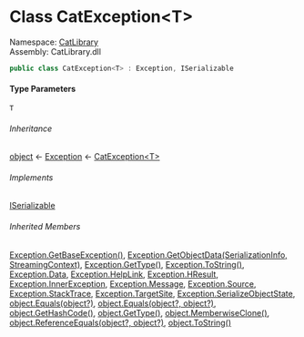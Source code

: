 ﻿# Class CatException<T\>

Namespace: [CatLibrary](CatLibrary\.md)  
Assembly: CatLibrary\.dll

```csharp
public class CatException<T> : Exception, ISerializable
```

#### Type Parameters

`T` 

###### Inheritance

[object](https://learn\.microsoft\.com/dotnet/api/system\.object) ← 
[Exception](https://learn\.microsoft\.com/dotnet/api/system\.exception) ← 
[CatException<T\>](CatLibrary\.CatException\-1\.md)

###### Implements

[ISerializable](https://learn\.microsoft\.com/dotnet/api/system\.runtime\.serialization\.iserializable)

###### Inherited Members

[Exception\.GetBaseException\(\)](https://learn\.microsoft\.com/dotnet/api/system\.exception\.getbaseexception), 
[Exception\.GetObjectData\(SerializationInfo, StreamingContext\)](https://learn\.microsoft\.com/dotnet/api/system\.exception\.getobjectdata), 
[Exception\.GetType\(\)](https://learn\.microsoft\.com/dotnet/api/system\.exception\.gettype), 
[Exception\.ToString\(\)](https://learn\.microsoft\.com/dotnet/api/system\.exception\.tostring), 
[Exception\.Data](https://learn\.microsoft\.com/dotnet/api/system\.exception\.data), 
[Exception\.HelpLink](https://learn\.microsoft\.com/dotnet/api/system\.exception\.helplink), 
[Exception\.HResult](https://learn\.microsoft\.com/dotnet/api/system\.exception\.hresult), 
[Exception\.InnerException](https://learn\.microsoft\.com/dotnet/api/system\.exception\.innerexception), 
[Exception\.Message](https://learn\.microsoft\.com/dotnet/api/system\.exception\.message), 
[Exception\.Source](https://learn\.microsoft\.com/dotnet/api/system\.exception\.source), 
[Exception\.StackTrace](https://learn\.microsoft\.com/dotnet/api/system\.exception\.stacktrace), 
[Exception\.TargetSite](https://learn\.microsoft\.com/dotnet/api/system\.exception\.targetsite), 
[Exception\.SerializeObjectState](https://learn\.microsoft\.com/dotnet/api/system\.exception\.serializeobjectstate), 
[object\.Equals\(object?\)](https://learn\.microsoft\.com/dotnet/api/system\.object\.equals\#system\-object\-equals\(system\-object\)), 
[object\.Equals\(object?, object?\)](https://learn\.microsoft\.com/dotnet/api/system\.object\.equals\#system\-object\-equals\(system\-object\-system\-object\)), 
[object\.GetHashCode\(\)](https://learn\.microsoft\.com/dotnet/api/system\.object\.gethashcode), 
[object\.GetType\(\)](https://learn\.microsoft\.com/dotnet/api/system\.object\.gettype), 
[object\.MemberwiseClone\(\)](https://learn\.microsoft\.com/dotnet/api/system\.object\.memberwiseclone), 
[object\.ReferenceEquals\(object?, object?\)](https://learn\.microsoft\.com/dotnet/api/system\.object\.referenceequals), 
[object\.ToString\(\)](https://learn\.microsoft\.com/dotnet/api/system\.object\.tostring)

